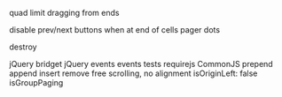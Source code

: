 <!-- set initial x to seleted cell -->
quad limit dragging from ends
<!-- test margins on items -->
<!-- window resize logic -->
<!-- previous / next buttons -->
disable prev/next buttons when at end of cells
pager dots
<!-- click event - links, buttons, inputs -->
destroy
<!-- only animate when moving -->
<!-- add translate -->
jQuery bridget
jQuery events
events
tests
requirejs
CommonJS
prepend
append
insert
remove
free scrolling, no alignment
isOriginLeft: false
isGroupPaging

<!-- isWrapAround -->
<!-- IE8 button -->
